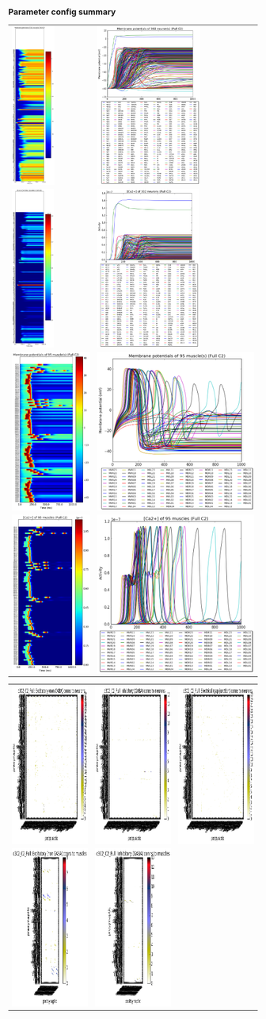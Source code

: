 ### Parameter config summary 
<table>

<tr>
  <td><a href="neurons_C2_Full.png"><img alt=" " src="neurons_C2_Full.png" height="320"/></a></td>
  <td><a href="traces_neuron_Full_C2.png"><img alt=" " src="traces_neuron_Full_C2.png" height="320"/></a></td>
</tr>

<tr>
  <td><a href="neuron_activity_C2_Full.png"><img alt=" " src="neuron_activity_C2_Full.png" height="320"/></a></td>
  <td><a href="traces_neuron_activity_Full_C2.png"><img alt=" " src="traces_neuron_activity_Full_C2.png" height="320"/></a></td>
</tr>

<tr>
  <td><a href="muscles_C2_Full.png"><img alt=" " src="muscles_C2_Full.png" height="320"/></a></td>
  <td><a href="traces_muscles_Full_C2.png"><img alt=" " src="traces_muscles_Full_C2.png" height="320"/></a></td>
</tr>

<tr>
  <td><a href="muscle_activity_C2_Full.png"><img alt=" " src="muscle_activity_C2_Full.png" height="320"/></a></td>
  <td><a href="traces_muscles_activity_Full_C2.png"><img alt=" " src="traces_muscles_activity_Full_C2.png" height="320"/></a></td>
</tr>
</table>
<table>

<tr><td><a href="c302_C2_Full_exc_to_neurons.png"><img alt=" " src="c302_C2_Full_exc_to_neurons.png" height="320"/></a></td>

  <td><a href="c302_C2_Full_inh_to_neurons.png"><img alt=" " src="c302_C2_Full_inh_to_neurons.png" height="320"/></a></td>

  <td><a href="c302_C2_Full_elec_neurons_neurons.png"><img alt=" " src="c302_C2_Full_elec_neurons_neurons.png" height="320"/></a></td></tr>

<tr><td><a href="c302_C2_Full_exc_to_muscles.png"><img alt=" " src="c302_C2_Full_exc_to_muscles.png" height="320"/></a></td>

  <td><a href="c302_C2_Full_inh_to_muscles.png"><img alt=" " src="c302_C2_Full_inh_to_muscles.png" height="320"/></a></td></tr>
</table>
